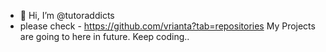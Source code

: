 - 👋 Hi, I’m @tutoraddicts
- please check - https://github.com/vrianta?tab=repositories My Projects are going to here in future.
Keep coding.. 

<!---
tutoraddicts/tutoraddicts is a ✨ special ✨ repository because its `README.md` (this file) appears on your GitHub profile.
You can click the Preview link to take a look at your changes.
--->
